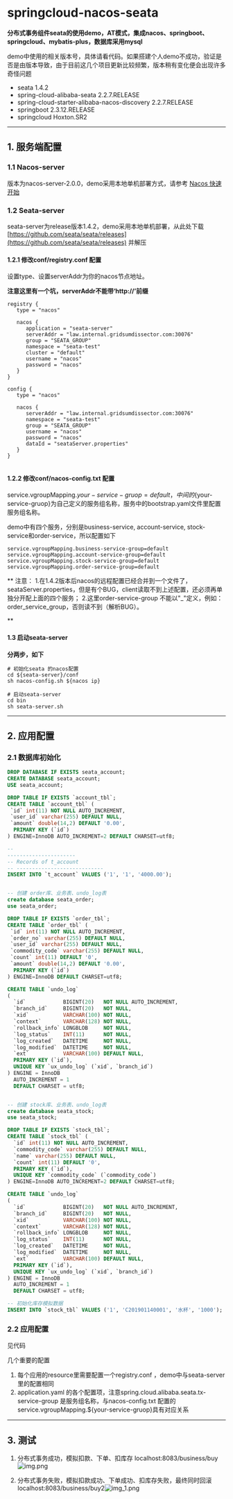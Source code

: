 # springcloud-nacos-seata

**分布式事务组件seata的使用demo，AT模式，集成nacos、springboot、springcloud、mybatis-plus，数据库采用mysql**

demo中使用的相关版本号，具体请看代码。如果搭建个人demo不成功，验证是否是由版本导致，由于目前这几个项目更新比较频繁，版本稍有变化便会出现许多奇怪问题

* seata 1.4.2
* spring-cloud-alibaba-seata 2.2.7.RELEASE
* spring-cloud-starter-alibaba-nacos-discovery 2.2.7.RELEASE
* springboot 2.3.12.RELEASE
* springcloud Hoxton.SR2

----------

## 1. 服务端配置

### 1.1 Nacos-server

版本为nacos-server-2.0.0，demo采用本地单机部署方式，请参考 [Nacos 快速开始](https://nacos.io/zh-cn/docs/quick-start.html)

### 1.2 Seata-server

seata-server为release版本1.4.2，demo采用本地单机部署，从此处下载 [https://github.com/seata/seata/releases](https://github.com/seata/seata/releases)
并解压

#### 1.2.1 修改conf/registry.conf 配置

设置type、设置serverAddr为你的nacos节点地址。

**注意这里有一个坑，serverAddr不能带‘http://’前缀**

~~~properties
registry {
   type = "nacos"
   
   nacos {
      application = "seata-server"
      serverAddr = "law.internal.gridsumdissector.com:30076"
      group = "SEATA_GROUP"
      namespace = "seata-test"
      cluster = "default"
      username = "nacos"
      password = "nacos"
   }
}

config {
   type = "nacos"
   
   nacos {
      serverAddr = "law.internal.gridsumdissector.com:30076"
      namespace = "seata-test"
      group = "SEATA_GROUP"
      username = "nacos"
      password = "nacos"
      dataId = "seataServer.properties"
   }
}


~~~

#### 1.2.2 修改conf/nacos-config.txt 配置

service.vgroupMapping.${your-service-gruop}=default，中间的${your-service-gruop}为自己定义的服务组名称，服务中的bootstrap.yaml文件里配置服务组名称。

demo中有四个服务，分别是business-service, account-service, stock-service和order-service，所以配置如下

~~~properties
service.vgroupMapping.business-service-group=default
service.vgroupMapping.account-service-group=default
service.vgroupMapping.stock-service-group=default
service.vgroupMapping.order-service-group=default
~~~

** 注意：
1.在1.4.2版本后nacos的远程配置已经合并到一个文件了，seataServer.properties，但是有个BUG，client读取不到上述配置，还必须再单独分开配上面的四个服务；
2.这里order-service-group 不能以"_"定义，例如：order_service_group，否则读不到（解析BUG）。 

**

#### 1.3 启动seata-server

**分两步，如下**

~~~shell
# 初始化seata 的nacos配置
cd ${seata-server}/conf
sh nacos-config.sh ${nacos ip}

# 启动seata-server
cd bin
sh seata-server.sh
~~~

----------

## 2. 应用配置

### 2.1 数据库初始化

~~~SQL
DROP DATABASE IF EXISTS seata_account;
CREATE DATABASE seata_account;
USE seata_account;

DROP TABLE IF EXISTS `account_tbl`;
CREATE TABLE `account_tbl` (
 `id` int(11) NOT NULL AUTO_INCREMENT,
 `user_id` varchar(255) DEFAULT NULL,
 `amount` double(14,2) DEFAULT '0.00',
  PRIMARY KEY (`id`)
) ENGINE=InnoDB AUTO_INCREMENT=2 DEFAULT CHARSET=utf8;

-- 
----------------------
-- Records of t_account
-- ----------------------------
INSERT INTO `t_account` VALUES ('1', '1', '4000.00');


-- 创建 order库、业务表、undo_log表
create database seata_order;
use seata_order;

DROP TABLE IF EXISTS `order_tbl`;
CREATE TABLE `order_tbl` (
 `id` int(11) NOT NULL AUTO_INCREMENT,
 `order_no` varchar(255) DEFAULT NULL,
 `user_id` varchar(255) DEFAULT NULL,
 `commodity_code` varchar(255) DEFAULT NULL,
 `count` int(11) DEFAULT '0',
 `amount` double(14,2) DEFAULT '0.00',
  PRIMARY KEY (`id`)
) ENGINE=InnoDB DEFAULT CHARSET=utf8;

CREATE TABLE `undo_log`
(
  `id`            BIGINT(20)   NOT NULL AUTO_INCREMENT,
  `branch_id`     BIGINT(20)   NOT NULL,
  `xid`           VARCHAR(100) NOT NULL,
  `context`       VARCHAR(128) NOT NULL,
  `rollback_info` LONGBLOB     NOT NULL,
  `log_status`    INT(11)      NOT NULL,
  `log_created`   DATETIME     NOT NULL,
  `log_modified`  DATETIME     NOT NULL,
  `ext`           VARCHAR(100) DEFAULT NULL,
  PRIMARY KEY (`id`),
  UNIQUE KEY `ux_undo_log` (`xid`, `branch_id`)
) ENGINE = InnoDB
  AUTO_INCREMENT = 1
  DEFAULT CHARSET = utf8;


-- 创建 stock库、业务表、undo_log表
create database seata_stock;
use seata_stock;

DROP TABLE IF EXISTS `stock_tbl`;
CREATE TABLE `stock_tbl` (
  `id` int(11) NOT NULL AUTO_INCREMENT,
  `commodity_code` varchar(255) DEFAULT NULL,
  `name` varchar(255) DEFAULT NULL,
  `count` int(11) DEFAULT '0',
  PRIMARY KEY (`id`),
  UNIQUE KEY `commodity_code` (`commodity_code`)
) ENGINE=InnoDB AUTO_INCREMENT=2 DEFAULT CHARSET=utf8;

CREATE TABLE `undo_log`
(
  `id`            BIGINT(20)   NOT NULL AUTO_INCREMENT,
  `branch_id`     BIGINT(20)   NOT NULL,
  `xid`           VARCHAR(100) NOT NULL,
  `context`       VARCHAR(128) NOT NULL,
  `rollback_info` LONGBLOB     NOT NULL,
  `log_status`    INT(11)      NOT NULL,
  `log_created`   DATETIME     NOT NULL,
  `log_modified`  DATETIME     NOT NULL,
  `ext`           VARCHAR(100) DEFAULT NULL,
  PRIMARY KEY (`id`),
  UNIQUE KEY `ux_undo_log` (`xid`, `branch_id`)
) ENGINE = InnoDB
  AUTO_INCREMENT = 1
  DEFAULT CHARSET = utf8;

-- 初始化库存模拟数据
INSERT INTO `stock_tbl` VALUES ('1', 'C201901140001', '水杯', '1000');
~~~

### 2.2 应用配置

见代码

几个重要的配置

1. 每个应用的resource里需要配置一个registry.conf ，demo中与seata-server里的配置相同
2. application.yaml 的各个配置项，注意spring.cloud.alibaba.seata.tx-service-group 是服务组名称，与nacos-config.txt
   配置的service.vgroupMapping.${your-service-gruop}具有对应关系

----------

## 3. 测试

1. 分布式事务成功，模拟扣款、下单、扣库存
   localhost:8083/business/buy![img.png](assets/commit.png)

2. 分布式事务失败，模拟扣款成功、下单成功、扣库存失败，最终同时回滚
   localhost:8083/business/buy2![img_1.png](assets/rollback.png)

   





